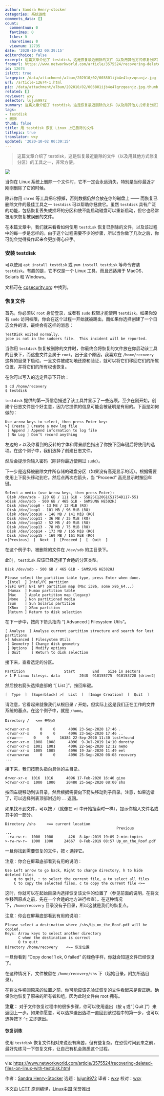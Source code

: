 ```yaml
---
author: Sandra Henry-stocker
categories: 系统运维
comments_data: []
count:
  commentnum: 0
  favtimes: 0
  likes: 0
  sharetimes: 0
  viewnum: 12735
date: '2020-10-02 00:39:15'
editorchoice: false
excerpt: 这篇文章介绍了 testdisk，这是恢复最近删除的文件（以及用其他方式修复分区）的工具之一，非常方便。
fromurl: https://www.networkworld.com/article/3575524/recovering-deleted-files-on-linux-with-testdisk.html
id: 12674
islctt: true
largepic: /data/attachment/album/202010/02/003801ijb4e4lqrzqeanjz.jpg
url: /article-12674-1.html
pic: /data/attachment/album/202010/02/003801ijb4e4lqrzqeanjz.jpg.thumb.jpg
related: []
reviewer: wxy
selector: lujun9972
summary: 这篇文章介绍了 testdisk，这是恢复最近删除的文件（以及用其他方式修复分区）的工具之一，非常方便。
tags:
- testdisk
- 删除
thumb: false
title: 用 testdisk 恢复 Linux 上已删除的文件
titlepic: true
translator: wxy
updated: '2020-10-02 00:39:15'
---
```



> 
> 这篇文章介绍了 testdisk，这是恢复最近删除的文件（以及用其他方式修复分区）的工具之一，非常方便。
> 
> 
> 


![](/data/attachment/album/202010/02/003801ijb4e4lqrzqeanjz.jpg)


当你在 Linux 系统上删除一个文件时，它不一定会永远消失，特别是当你最近才刚刚删除了它的时候。


除非你用 `shred` 等工具把它擦掉，否则数据仍然会放在你的磁盘上 —— 而恢复已删除文件的最佳工具之一 `testdisk` 可以帮助你拯救它。虽然 `testdisk` 具有广泛的功能，包括恢复丢失或损坏的分区和使不能启动磁盘可以重新启动，但它也经常被用来恢复被误删的文件。


在本篇文章中，我们就来看看如何使用 `testdisk` 恢复已删除的文件，以及该过程中的每一步是怎样的。由于这个过程需要不少的步骤，所以当你做了几次之后，你可能会觉得操作起来会更加得心应手。


### 安装 testdisk


可以使用 `apt install testdisk` 或 `yum install testdisk` 等命令安装 `testdisk`。有趣的是，它不仅是一个 Linux 工具，而且还适用于 MacOS、Solaris 和 Windows。


文档可在 [cgsecurity.org](https://www.cgsecurity.org/testdisk.pdf) 中找到。


### 恢复文件


首先，你必须以 `root` 身份登录，或者有 `sudo` 权限才能使用 `testdisk`。如果你没有 `sudo` 访问权限，你会在这个过程一开始就被踢出，而如果你选择创建了一个日志文件的话，最终会有这样的消息：



```
TestDisk exited normally.
jdoe is not in the sudoers file.  This incident will be reported.

```

当你用 `testdisk` 恢复被删除的文件时，你最终会将恢复的文件放在你启动该工具的目录下，而这些文件会属于 `root`。出于这个原因，我喜欢在 `/home/recovery` 这样的目录下启动。一旦文件被成功地还原和验证，就可以将它们移回它们的所属位置，并将它们的所有权也恢复。


在你可以写入的选定目录下开始：



```
$ cd /home/recovery
$ testdisk

```

`testdisk` 提供的第一页信息描述了该工具并显示了一些选项。至少在刚开始，创建个日志文件是个好主意，因为它提供的信息可能会被证明是有用的。下面是如何做的：



```
Use arrow keys to select, then press Enter key:
>[ Create ] Create a new log file
 [ Append ] Append information to log file
 [ No Log ] Don’t record anything

```

左边的 `>` 以及你看到的反转的字体和背景颜色指出了你按下回车键后将使用的选项。在这个例子中，我们选择了创建日志文件。


然后会提示你输入密码（除非你最近使用过 `sudo`）。


下一步是选择被删除文件所存储的磁盘分区（如果没有高亮显示的话）。根据需要使用上下箭头移动到它。然后点两次右箭头，当 “Proceed” 高亮显示时按回车键。



```
Select a media (use Arrow keys, then press Enter):
 Disk /dev/sda - 120 GB / 111 GiB - SSD2SC120G1CS1754D117-551
>Disk /dev/sdb - 500 GB / 465 GiB - SAMSUNG HE502HJ
 Disk /dev/loop0 - 13 MB / 13 MiB (RO)
 Disk /dev/loop1 - 101 MB / 96 MiB (RO)
 Disk /dev/loop10 - 148 MB / 141 MiB (RO)
 Disk /dev/loop11 - 36 MB / 35 MiB (RO)
 Disk /dev/loop12 - 52 MB / 49 MiB (RO)
 Disk /dev/loop13 - 78 MB / 75 MiB (RO)
 Disk /dev/loop14 - 173 MB / 165 MiB (RO)
 Disk /dev/loop15 - 169 MB / 161 MiB (RO)
>[Previous]  [  Next  ]  [Proceed ]  [  Quit  ]

```

在这个例子中，被删除的文件在 `/dev/sdb` 的主目录下。


此时，`testdisk` 应该已经选择了合适的分区类型。



```
Disk /dev/sdb - 500 GB / 465 GiB - SAMSUNG HE502HJ

Please select the partition table type, press Enter when done.
 [Intel  ] Intel/PC partition
>[EFI GPT] EFI GPT partition map (Mac i386, some x86_64...)
 [Humax  ] Humax partition table
 [Mac    ] Apple partition map (legacy)
 [None   ] Non partitioned media
 [Sun    ] Sun Solaris partition
 [XBox   ] XBox partition
 [Return ] Return to disk selection

```

在下一步中，按向下箭头指向 “[ Advanced ] Filesystem Utils”。



```
[ Analyse  ] Analyse current partition structure and search for lost partitions
>[ Advanced ] Filesystem Utils
 [ Geometry ] Change disk geometry
 [ Options  ] Modify options
 [ Quit     ] Return to disk selection

```

接下来，查看选定的分区。



```
Partition                  Start        End    Size in sectors
> 1 P Linux filesys. data         2048  910155775  910153728 [drive2]

```

然后按右箭头选择底部的 “[ List ]”，按回车键。



```
[  Type  ]  [Superblock] >[  List  ]  [Image Creation]  [  Quit  ]

```

请注意，它看起来就像我们从根目录 `/` 开始，但实际上这是我们正在工作的文件系统的基点。在这个例子中，就是 `/home`。



```
Directory /   <== 开始点

>drwxr-xr-x     0     0      4096 23-Sep-2020 17:46 .
 drwxr-xr-x     0     0      4096 23-Sep-2020 17:46 ..
 drwx———     0     0     16384 22-Sep-2020 11:30 lost+found
 drwxr-xr-x  1008  1008      4096  9-Jul-2019 14:10 dorothy
 drwxr-xr-x  1001  1001      4096 22-Sep-2020 12:12 nemo
 drwxr-xr-x  1005  1005      4096 19-Jan-2020 11:49 eel
 drwxrwxrwx     0     0      4096 25-Sep-2020 08:08 recovery
...

```

接下来，我们按箭头指向具体的主目录。



```
drwxr-xr-x  1016  1016      4096 17-Feb-2020 16:40 gino
>drwxr-xr-x  1000  1000     20480 25-Sep-2020 08:00 shs

```

按回车键移动到该目录，然后根据需要向下箭头移动到子目录。注意，如果选错了，可以选择列表顶部附近的 `..` 返回。


如果找不到文件，可以按 `/`（就像在 `vi` 中开始搜索时一样），提示你输入文件名或其中的一部分。



```
Directory /shs     <== current location
                                                   Previous
...
 -rw-rw-r—  1000  1000       426  8-Apr-2019 19:09 2-min-topics
>-rw-rw-r—  1000  1000     24667  8-Feb-2019 08:57 Up_on_the_Roof.pdf

```

一旦你找到需要恢复的文件，按 `c` 选择它。


注意：你会在屏幕底部看到有用的说明：



```
Use Left arrow to go back, Right to change directory, h to hide deleted files
    q to quit, : to select the current file, a to select all files
    C to copy the selected files, c to copy the current file <==

```

这时，你就可以在起始目录内选择恢复该文件的位置了（参见前面的说明，在将文件移回原点之前，先在一个合适的地方进行检查）。在这种情况下，`/home/recovery` 目录没有子目录，所以这就是我们的恢复点。


注意：你会在屏幕底部看到有用的说明：



```
Please select a destination where /shs/Up_on_the_Roof.pdf will be copied.
Keys: Arrow keys to select another directory
      C when the destination is correct
      Q to quit
Directory /home/recovery    <== 恢复位置

```

一旦你看到 “Copy done! 1 ok, 0 failed” 的绿色字样，你就会知道文件已经恢复了。


在这种情况下，文件被留在 `/home/recovery/shs` 下（起始目录，附加所选目录）。


在将文件移回原来的位置之前，你可能应该先验证恢复的文件看起来是否正确。确保你也恢复了原来的所有者和组，因为此时文件由 root 拥有。


**注意：** 对于文件恢复过程中的很多步骤，你可以使用退出（按 `q` 或“[ Quit ]”）来返回上一步。如果你愿意，可以选择退出选项一直回到该过程中的第一步，也可以选择按下 `^c` 立即退出。


#### 恢复训练


使用 `testdisk` 恢复文件相对来说没有痛苦，但有些复杂。在恐慌时间到来之前，最好先练习一下恢复文件，让自己有机会熟悉这个过程。




---


via: <https://www.networkworld.com/article/3575524/recovering-deleted-files-on-linux-with-testdisk.html>


作者：[Sandra Henry-Stocker](https://www.networkworld.com/author/Sandra-Henry_Stocker/) 选题：[lujun9972](https://github.com/lujun9972) 译者：[wxy](https://github.com/wxy) 校对：[wxy](https://github.com/wxy)


本文由 [LCTT](https://github.com/LCTT/TranslateProject) 原创编译，[Linux中国](https://linux.cn/) 荣誉推出